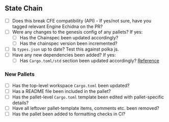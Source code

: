 ## State Chain

- [ ] Does this break CFE compatibility (API) - If yes/not sure, have you tagged relevant Engine Echidna on the PR?
- [ ] Were any changes to the genesis config of any pallets? If yes:
   - [ ] Has the Chainspec been updated accordingly?
   - [ ] Has the chainspec version been incremented?
- [ ] Is `types.json` up to date? Test this against polka js.
- [ ] Have any new dependencies been added? If yes:
   - [ ] Has `Cargo.toml/std` section been updated accordingly? [Reference](https://www.notion.so/chainflip/Cargo-toml-s-std-section-95e0d5370bc74ecc99fd310bf5b21142)

### New Pallets

- [ ] Has the top-level workspace `Cargo.toml` been updated?
- [ ] Has a README file been included in the pallet?
- [ ] Has the pallet-level `Cargo.toml` template been edited with pallet-specific details?
- [ ] Have all leftover pallet-template items, comments etc. been removed?
- [ ] Has the pallet been added to formatting checks in CI?
